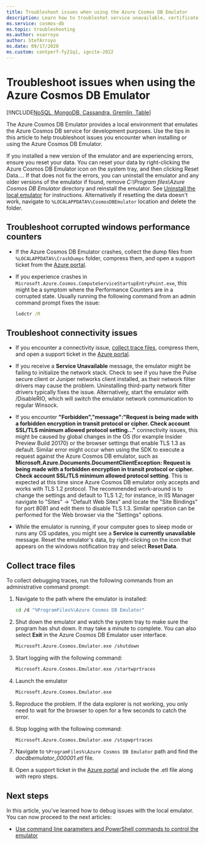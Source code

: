 ```yaml
---
title: Troubleshoot issues when using the Azure Cosmos DB Emulator
description: Learn how to troubleshot service unavailable, certificate, encryption, and versioning issues when using the Azure Cosmos DB Emulator. 
ms.service: cosmos-db
ms.topic: troubleshooting
ms.author: esarroyo
author: StefArroyo 
ms.date: 09/17/2020
ms.custom: contperf-fy21q1, ignite-2022
---
```


# Troubleshoot issues when using the Azure Cosmos DB Emulator
[!INCLUDE[NoSQL, MongoDB, Cassandra, Gremlin, Table](includes/appliesto-nosql-mongodb-cassandra-gremlin-table.md)]

The Azure Cosmos DB Emulator provides a local environment that emulates the Azure Cosmos DB service for development purposes. Use the tips in this article to help troubleshoot issues you encounter when installing or using the Azure Cosmos DB Emulator. 

If you installed a new version of the emulator and are experiencing errors, ensure you reset your data. You can reset your data by right-clicking the Azure Cosmos DB  Emulator icon on the system tray, and then clicking Reset Data…. If that does not fix the errors, you can uninstall the emulator and any older versions of the emulator if found, remove *C:\Program files\Azure Cosmos DB Emulator* directory and reinstall the emulator. See [Uninstall the local emulator](emulator.md#uninstall) for instructions. Alternatively if resetting the data doesn't work, navigate to `%LOCALAPPDATA%\CosmosDBEmulator` location and delete the folder.

## Troubleshoot corrupted windows performance counters

* If the Azure Cosmos DB Emulator crashes, collect the dump files from `%LOCALAPPDATA%\CrashDumps` folder, compress them, and open a support ticket from the [Azure portal](https://portal.azure.com).

* If you experience crashes in `Microsoft.Azure.Cosmos.ComputeServiceStartupEntryPoint.exe`, this might be a symptom where the Performance Counters are in a corrupted state. Usually running the following command from an admin command prompt fixes the issue:

  ```cmd
  lodctr /R
   ```

## Troubleshoot connectivity issues

* If you encounter a connectivity issue, [collect trace files](#trace-files), compress them, and open a support ticket in the [Azure portal](https://portal.azure.com).

* If you receive a **Service Unavailable** message, the emulator might be failing to initialize the network stack. Check to see if you have the Pulse secure client or Juniper networks client installed, as their network filter drivers may cause the problem. Uninstalling third-party network filter drivers typically fixes the issue. Alternatively, start the emulator with /DisableRIO, which will switch the emulator network communication to regular Winsock. 

* If you encounter **"Forbidden","message":"Request is being made with a forbidden encryption in transit protocol or cipher. Check account SSL/TLS minimum allowed protocol setting..."** connectivity issues, this might be caused by global changes in the OS (for example Insider Preview Build 20170) or the browser settings that enable TLS 1.3 as default. Similar error might occur when using the SDK to execute a request against the Azure Cosmos DB emulator, such as **Microsoft.Azure.Documents.DocumentClientException: Request is being made with a forbidden encryption in transit protocol or cipher. Check account SSL/TLS minimum allowed protocol setting**. This is expected at this time since Azure Cosmos DB emulator only accepts and works with TLS 1.2 protocol. The recommended work-around is to change the settings and default to TLS 1.2; for instance, in IIS Manager navigate to "Sites" -> "Default Web Sites" and locate the "Site Bindings" for port 8081 and edit them to disable TLS 1.3. Similar operation can be performed for the Web browser via the "Settings" options.

* While the emulator is running, if your computer goes to sleep mode or runs any OS updates, you might see a **Service is currently unavailable** message. Reset the emulator's data, by right-clicking on the icon that appears on the windows notification tray and select **Reset Data**.

## <a id="trace-files"></a>Collect trace files

To collect debugging traces, run the following commands from an administrative command prompt:

1. Navigate to the path where the emulator is installed:

   ```bash
   cd /d "%ProgramFiles%\Azure Cosmos DB Emulator"
   ```

1. Shut down the emulator and watch the system tray to make sure the program has shut down. It may take a minute to complete. You can also select **Exit** in the Azure Cosmos DB Emulator user interface.

   ```bash
   Microsoft.Azure.Cosmos.Emulator.exe /shutdown
   ```

1. Start logging with the following command:

   ```bash
   Microsoft.Azure.Cosmos.Emulator.exe /startwprtraces
   ```

1. Launch the emulator

   ```bash
   Microsoft.Azure.Cosmos.Emulator.exe
   ```

1. Reproduce the problem. If the data explorer is not working, you only need to wait for the browser to open for a few seconds to catch the error.

1. Stop logging with the following command:

   ```bash
   Microsoft.Azure.Cosmos.Emulator.exe /stopwprtraces
   ```
   
1. Navigate to `%ProgramFiles%\Azure Cosmos DB Emulator` path and find the *docdbemulator_000001.etl* file.

1. Open a support ticket in the [Azure portal](https://portal.azure.com) and include the .etl file along with repro steps.

## Next steps

In this article, you've learned how to debug issues with the local emulator. You can now proceed to the next articles:

* [Use command line parameters and PowerShell commands to control the emulator](emulator-command-line-parameters.md)

